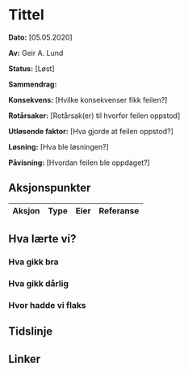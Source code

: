 # Tittel

**Dato:** [05.05.2020]

**Av:** Geir A. Lund

**Status:** [Løst]

**Sammendrag:** 



**Konsekvens:** [Hvilke konsekvenser fikk feilen?]

**Rotårsaker:** [Rotårsak(er) til hvorfor feilen oppstod]

**Utløsende faktor:** [Hva gjorde at feilen oppstod?]

**Løsning:** [Hva ble løsningen?]

**Påvisning:** [Hvordan feilen ble oppdaget?]

## Aksjonspunkter

| Aksjon | Type | Eier | Referanse |
| ------ | ---- | ---- | --- |

## Hva lærte vi?

### Hva gikk bra

### Hva gikk dårlig

### Hvor hadde vi flaks

## Tidslinje

## Linker